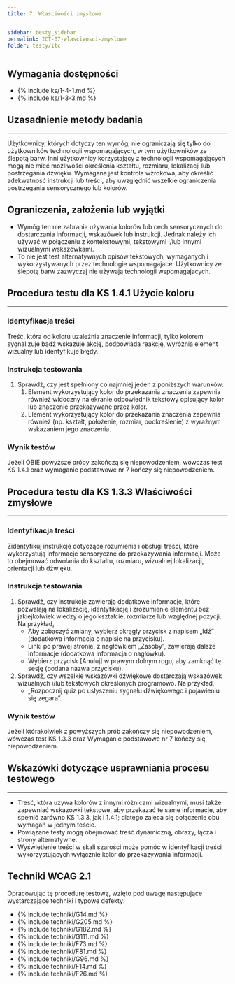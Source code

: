 ```yaml
---
title: 7. Właściwości zmysłowe


sidebar: testy_sidebar
permalink: ICT-07-wlasciwosci-zmyslowe
folder: testy/itc
---
```


## Wymagania dostępności
- {% include ks/1-4-1.md %}  
- {% include ks/1-3-3.md %}  

## Uzasadnienie metody badania
------------------------------
Użytkownicy, których dotyczy ten wymóg, nie ograniczają się tylko do użytkowników technologii wspomagających, w tym użytkowników ze ślepotą barw. Inni użytkownicy korzystający z technologii wspomagających mogą nie mieć możliwości określenia kształtu, rozmiaru, lokalizacji lub postrzegania dźwięku. Wymagana jest kontrola wzrokowa, aby określić adekwatność instrukcji lub treści, aby uwzględnić wszelkie ograniczenia postrzegania sensorycznego lub kolorów.

## Ograniczenia, założenia lub wyjątki
-   Wymóg ten nie zabrania używania kolorów lub cech sensorycznych do dostarczania informacji, wskazówek lub instrukcji. Jednak należy ich używać w połączeniu z kontekstowymi, tekstowymi i/lub innymi wizualnymi wskazówkami.
-   To nie jest test alternatywnych opisów tekstowych, wymaganych i wykorzystywanych przez technologie wspomagajace. Użytkownicy ze ślepotą barw zazwyczaj nie używają technologii wspomagajacych.


## Procedura testu dla KS 1.4.1 Użycie koloru
---------------------------------------------
### Identyfikacja treści
Treść, która od koloru uzależnia znaczenie informacji, tylko kolorem sygnalizuje bądź wskazuje akcję, podpowiada reakcję, wyróżnia element wizualny lub identyfikuje błędy.


### Instrukcja testowania
1.  Sprawdź, czy jest spełniony co najmniej jeden z poniższych warunków:
    1.  Element wykorzystujący kolor do przekazania znaczenia zapewnia również widoczny na ekranie odpowiednik tekstowy opisujący kolor lub znaczenie przekazywane przez kolor.
    2.  Element wykorzystujący kolor do przekazania znaczenia zapewnia również (np. kształt, położenie, rozmiar, podkreślenie) z wyraźnym wskazaniem jego znaczenia.

### Wynik testów
Jeżeli OBIE powyższe próby zakończą się niepowodzeniem, wówczas test KS 1.4.1 oraz wymaganie podstawowe nr 7 kończy się niepowodzeniem.

## Procedura testu dla KS 1.3.3 Właściwości zmysłowe
----------------------------------------------------
### Identyfikacja treści
Zidentyfikuj instrukcje dotyczące rozumienia i obsługi treści, które wykorzystują informacje sensoryczne do przekazywania informacji. Może to obejmować odwołania do kształtu, rozmiaru, wizualnej lokalizacji, orientacji lub dźwięku.

### Instrukcja testowania
1.  Sprawdź, czy instrukcje zawierają dodatkowe informacje, które pozwalają na lokalizację, identyfikację i zrozumienie elementu bez jakiejkolwiek wiedzy o jego kształcie, rozmiarze lub względnej pozycji. Na przykład,
    -   Aby zobaczyć zmiany, wybierz okrągły przycisk z napisem „Idź” (dodatkowa informacja o napisie na przycisku).
    -   Linki po prawej stronie, z nagłówkiem „Zasoby”, zawierają dalsze informacje (dodatkowa informacja o nagłówku).
    -   Wybierz przycisk \[Anuluj\] w prawym dolnym rogu, aby zamknąć tę sesję (podana nazwa przycisku).
2.  Sprawdź, czy wszelkie wskazówki dźwiękowe dostarczają wskazówek wizualnych i/lub tekstowych określonych programowo. Na przykład,
    -   „Rozpocznij quiz po usłyszeniu sygnału dźwiękowego i pojawieniu się zegara”.

### Wynik testów
Jeżeli którakolwiek z powyższych prób zakończy się niepowodzeniem, wówczas test KS 1.3.3 oraz Wymaganie podstawowe nr 7 kończy się niepowodzeniem.

##  Wskazówki dotyczące usprawniania procesu testowego
----------------------------------------------------------
-   Treść, która używa kolorów z innymi różnicami wizualnymi, musi także zapewniać wskazówki tekstowe, aby przekazać te same informacje, aby spełnić zarówno KS 1.3.3, jak i 1.4.1; dlatego zaleca się połączenie obu wymagań w jednym teście.
-   Powiązane testy mogą obejmować treść dynamiczną, obrazy, łącza i strony alternatywne.
-   Wyświetlenie treści w skali szarości może pomóc w identyfikacji treści wykorzystujących wyłącznie kolor do przekazywania informacji.

## Techniki WCAG 2.1
Opracowując tę procedurę testową, wzięto pod uwagę następujące wystarczające techniki i typowe defekty:

- {% include techniki/G14.md %}
- {% include techniki/G205.md %}
- {% include techniki/G182.md %}
- {% include techniki/G111.md %}
- {% include techniki/F73.md %}
- {% include techniki/F81.md %}
- {% include techniki/G96.md %}
- {% include techniki/F14.md %}
- {% include techniki/F26.md %}
